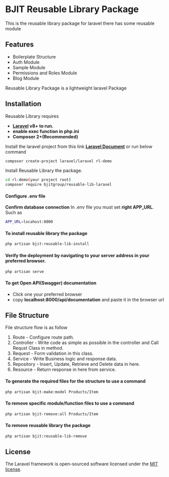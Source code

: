 # BJIT Reusable Library Package
This is the reusable library package for laravel there has some reusable module

## Features

- Boilerplate Structure 
- Auth Module 
- Sample Module 
- Permissions and Roles Module  
- Blog Module  

Reusable Library Package is a lightweight laravel Package 

## Installation

Reusable Library requires 
- **[Laravel](https://laravel.com/) v8+ to run.** 
-  **enable exec function in php.ini**  
- **Composer 2+(Recommended)**

Install the laravel project from this link
**[Laravel Document](https://laravel.com/docs)** or run below command
```sh 
composer create-project laravel/laravel rl-demo
```

Install Reusable Library the package.

```sh
cd rl-demo(your project root)
composer require bjitgroup/reusable-lib-laravel
```

#### Configure .env file 
**Confirm database connection** 
In .env file you must set **right APP_URL**. Such as  
```sh
APP_URL=locahost:8000 
```

#### To install reusable library the package 
```sh
php artisan bjit:reusable-lib-install
```

#### Verify the deployment by navigating to your server address in your preferred browser.

```sh
php artisan serve 
```

#### To get Open API(Swagger) documentation
- Click one your preferred browser
- copy **localhost:8000/api/documentation** and paste it in the browser url


## File Structure 
File structure flow is as follow
1. Route - Configure route path.
2. Controller - Write code as simple as possible in the controller and Call Requst Class in method.  
3. Request - Form validation in this class.  
4. Service - Write Business logic and response data. 
5. Repository - Insert, Update, Retrieve and Delete data in here.   
6. Resource - Return response in here from service.

#### To generate the required files for the structure to use a command
```sh
php artisan bjit-make:model Products/Item
```

#### To remove specific module/function files  to use a command
```sh
php artisan bjit-remove:all Products/Item
```

#### To remove reusable library the package
```sh
php artisan bjit:reusable-lib-remove
```

## License

The Laravel framework is open-sourced software licensed under the [MIT license](https://opensource.org/licenses/MIT).


